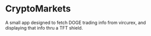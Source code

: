 CryptoMarkets
=============

A small app designed to fetch DOGE trading info from vircurex, and displaying that info thru a TFT shield.
